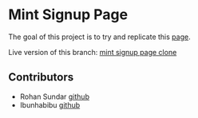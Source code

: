 # Mint Signup Page
The goal of this project is to try and replicate this [page](https://accounts.intuit.com/signup.html?offering_id=Intuit.ifs.mint&namespace_id=50000026&redirect_url=https%3A%2F%2Fmint.intuit.com%2Foverview.event).

Live version of this branch: [mint signup page clone](https://htmlpreview.github.io/?https://github.com/rsundar/mint-signup-page/blob/development_branch/index.html)

## Contributors
* Rohan Sundar [github](https://www.github.com/rsundar)
* Ibunhabibu [github](https://www.github.com/IBUNHABIBU)
